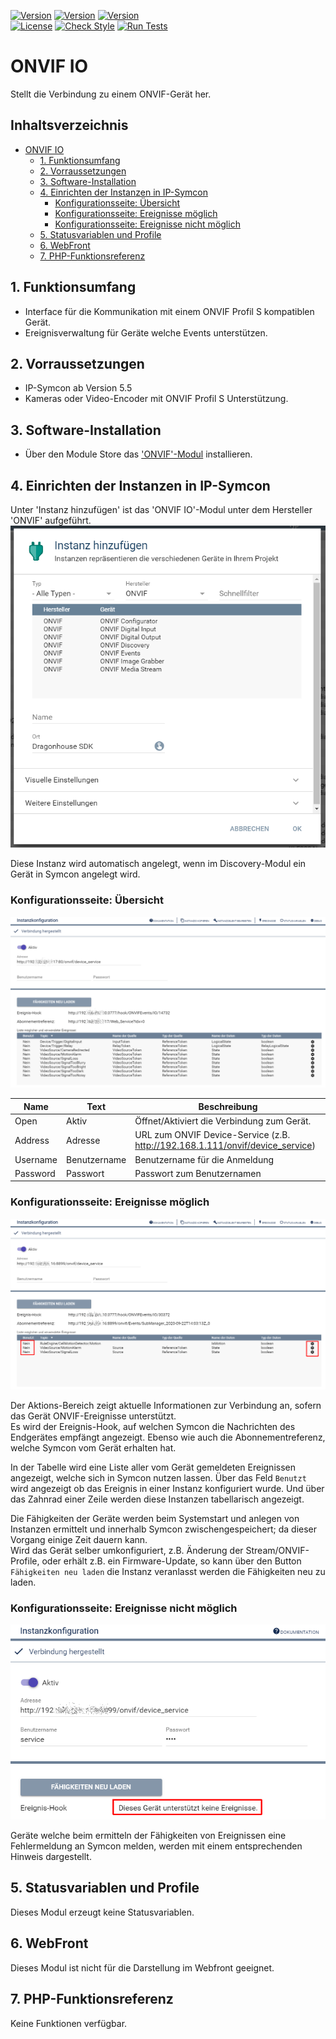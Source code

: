 [![Version](https://img.shields.io/badge/Symcon-PHPModul-red.svg)](https://www.symcon.de/service/dokumentation/entwicklerbereich/sdk-tools/sdk-php/)
[![Version](https://img.shields.io/badge/Modul%20Version-1.00-blue.svg)]()
[![Version](https://img.shields.io/badge/Symcon%20Version-5.5%20%3E-green.svg)](https://www.symcon.de/forum/threads/41251-IP-Symcon-5-5-%28Testing%29)  
[![License](https://img.shields.io/badge/License-CC%20BY--NC--SA%204.0-green.svg)](https://creativecommons.org/licenses/by-nc-sa/4.0/)
[![Check Style](https://github.com/Nall-chan/ONVIF/workflows/Check%20Style/badge.svg)](https://github.com/Nall-chan/ONVIF/actions) [![Run Tests](https://github.com/Nall-chan/ONVIF/workflows/Run%20Tests/badge.svg)](https://github.com/Nall-chan/ONVIF/actions)  

# ONVIF IO
Stellt die Verbindung zu einem ONVIF-Gerät her.  

## Inhaltsverzeichnis <!-- omit in toc -->

- [ONVIF IO](#onvif-io)
  - [1. Funktionsumfang](#1-funktionsumfang)
  - [2. Vorraussetzungen](#2-vorraussetzungen)
  - [3. Software-Installation](#3-software-installation)
  - [4. Einrichten der Instanzen in IP-Symcon](#4-einrichten-der-instanzen-in-ip-symcon)
    - [Konfigurationsseite: Übersicht](#konfigurationsseite-übersicht)
    - [Konfigurationsseite: Ereignisse möglich](#konfigurationsseite-ereignisse-möglich)
    - [Konfigurationsseite: Ereignisse nicht möglich](#konfigurationsseite-ereignisse-nicht-möglich)
  - [5. Statusvariablen und Profile](#5-statusvariablen-und-profile)
  - [6. WebFront](#6-webfront)
  - [7. PHP-Funktionsreferenz](#7-php-funktionsreferenz)

## 1. Funktionsumfang

* Interface für die Kommunikation mit einem ONVIF Profil S kompatiblen Gerät.  
* Ereignisverwaltung für Geräte welche Events unterstützen.  

## 2. Vorraussetzungen

* IP-Symcon ab Version 5.5
* Kameras oder Video-Encoder mit ONVIF Profil S Unterstützung.  

## 3. Software-Installation

* Über den Module Store das ['ONVIF'-Modul](../README.md) installieren.

## 4. Einrichten der Instanzen in IP-Symcon

 Unter 'Instanz hinzufügen' ist das 'ONVIF IO'-Modul unter dem Hersteller 'ONVIF' aufgeführt.  
![Module](../imgs/Module.png)  

 Diese Instanz wird automatisch angelegt, wenn im Discovery-Modul ein Gerät in Symcon angelegt wird.  
 
 ### Konfigurationsseite: Übersicht

![Config](imgs/Config2.png)  

| Name     | Text         | Beschreibung                                                                  |
| -------- | ------------ | ----------------------------------------------------------------------------- |
| Open     | Aktiv        | Öffnet/Aktiviert die Verbindung zum Gerät.                                    |
| Address  | Adresse      | URL zum ONVIF Device-Service (z.B. http://192.168.1.111/onvif/device_service) |
| Username | Benutzername | Benutzername für die Anmeldung                                                |
| Password | Passwort     | Passwort zum Benutzernamen                                                    |  

### Konfigurationsseite: Ereignisse möglich  

![Config](imgs/Config1.png)  

Der Aktions-Bereich zeigt aktuelle Informationen zur Verbindung an, sofern das Gerät ONVIF-Ereignisse unterstützt.  
Es wird der Ereignis-Hook, auf welchen Symcon die Nachrichten des Endgerätes empfängt angezeigt. Ebenso wie auch die Abonnementreferenz, welche Symcon vom Gerät erhalten hat.  

In der Tabelle wird eine Liste aller vom Gerät gemeldeten Ereignissen angezeigt, welche sich in Symcon nutzen lassen. Über das Feld `Benutzt` wird angezeigt ob das Ereignis in einer Instanz konfiguriert wurde. Und über das Zahnrad einer Zeile werden diese Instanzen tabellarisch angezeigt.  

Die Fähigkeiten der Geräte werden beim Systemstart und anlegen von Instanzen ermittelt und innerhalb Symcon zwischengespeichert; da dieser Vorgang einige Zeit dauern kann.  
Wird das Gerät selber umkonfiguriert, z.B. Änderung der Stream/ONVIF-Profile, oder erhält z.B. ein Firmware-Update, so kann über den Button `Fähigkeiten neu laden` die Instanz veranlasst werden die Fähigkeiten neu zu laden.  

### Konfigurationsseite: Ereignisse nicht möglich  

![Config](imgs/Config3.png)  

Geräte welche beim ermitteln der Fähigkeiten von Ereignissen eine Fehlermeldung an Symcon melden, werden mit einem entsprechenden Hinweis dargestellt.  

## 5. Statusvariablen und Profile

Dieses Modul erzeugt keine Statusvariablen.  

## 6. WebFront

Dieses Modul ist nicht für die Darstellung im Webfront geeignet.  

## 7. PHP-Funktionsreferenz

Keine Funktionen verfügbar. 